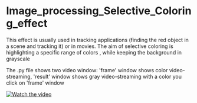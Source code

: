 # Image_processing_Selective_Coloring_effect
This effect is usually used in tracking applications
(finding the red object in a scene and tracking it) or in movies. The aim of selective coloring is highlighting a specific range of colors , while keeping the background in grayscale

The .py file shows two video window: 'frame' window shows color video-streaming, 'result' window shows gray video-streaming with a color you click on 'frame' window

[![Watch the video](https://github.com/RustamChib/Image_Processing_Selective_Coloring_effect/blob/main/result.gif)](https://youtu.be/tIJqNCWD39o)
